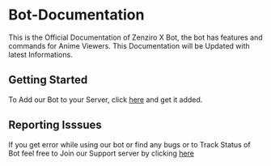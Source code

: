 # Bot-Documentation

This is the Official Documentation of Zenziro X Bot, the bot has features and commands for Anime Viewers. This Documentation will be Updated with latest Informations.

## Getting Started

To Add our Bot to your Server, click [here](https://discord.com/oauth2/authorize?client_id=1332017463432450108&scope=bot&permissions=303736286288) and get it added.

## Reporting Isssues

If you get error while using our bot or find any bugs or to Track Status of Bot feel free to Join our Support server by clicking [here](https://discord.gg/9V3Da7p5Ye)

